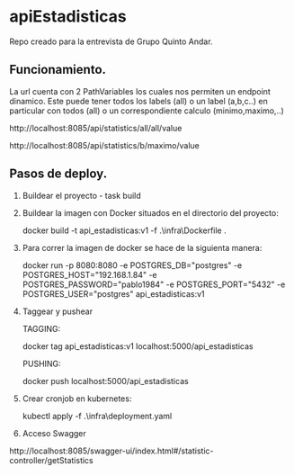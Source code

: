 # apiEstadisticas
Repo creado para la entrevista de Grupo Quinto Andar.

## Funcionamiento.
La url cuenta con 2 PathVariables los cuales nos permiten un endpoint dinamico.
Este puede tener todos los labels (all) o un label (a,b,c..) en particular con todos (all) o un correspondiente calculo (minimo,maximo,..)

http://localhost:8085/api/statistics/all/all/value

http://localhost:8085/api/statistics/b/maximo/value

## Pasos de deploy.
1. Buildear el proyecto - task build


2. Buildear la imagen con Docker situados en el directorio del proyecto:

       
      docker build -t api_estadisticas:v1 -f .\infra\Dockerfile .
3. Para correr la imagen de docker se hace de la siguienta manera:

       
      
      docker run -p 8080:8080 -e POSTGRES_DB="postgres" -e POSTGRES_HOST="192.168.1.84" -e POSTGRES_PASSWORD="pablo1984" -e POSTGRES_PORT="5432" -e POSTGRES_USER="postgres"  api_estadisticas:v1

4. Taggear y pushear

   
   TAGGING:
            
      
      docker tag api_estadisticas:v1 localhost:5000/api_estadisticas

   PUSHING:

       
      docker push localhost:5000/api_estadisticas

5. Crear cronjob en kubernetes:

       
      kubectl apply -f .\infra\deployment.yaml

6. Acceso Swagger

  http://localhost:8085/swagger-ui/index.html#/statistic-controller/getStatistics